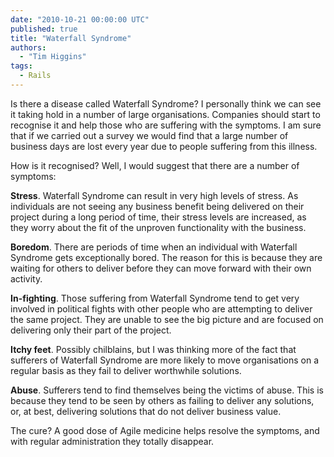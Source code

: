```yaml
---
date: "2010-10-21 00:00:00 UTC"
published: true
title: "Waterfall Syndrome"
authors:
  - "Tim Higgins"
tags:
  - Rails
---
```


<p>Is there a disease called Waterfall Syndrome? I personally think we can see it taking hold in a number of large organisations. Companies should start to recognise it and help those who are suffering with the symptoms. I am sure that if we carried out a survey we would find that a large number of business days are lost every year due to people suffering from this illness.</p>
<p>How is it recognised? Well, I would suggest that there are a number of symptoms:</p>
<p><b>Stress</b>. Waterfall Syndrome can result in very high levels of stress. As individuals are not seeing any business benefit being delivered on their project during a long period of time, their stress levels are increased, as they worry about the fit of the unproven functionality with the business.</p>
<p><b>Boredom</b>. There are periods of time when an individual with Waterfall Syndrome gets exceptionally bored. The reason for this is because they are waiting for others to deliver before they can move forward with their own activity.</p>
<p><b>In-fighting</b>. Those suffering from Waterfall Syndrome tend to get very involved in political fights with other people who are attempting to deliver the same project. They are unable to see the big picture and are focused on delivering only their part of the project.</p>
<p><b>Itchy feet</b>. Possibly chilblains, but I was thinking more of the fact that sufferers of Waterfall Syndrome are more likely to move organisations on a regular basis as they fail to deliver worthwhile solutions.</p>
<p><b>Abuse</b>. Sufferers tend to find themselves being the victims of abuse. This is because they tend to be seen by others as failing to deliver any solutions, or, at best, delivering solutions that do not deliver business value.</p>
<p>The cure? A good dose of Agile medicine helps resolve the symptoms, and with regular administration they totally disappear.</p>

